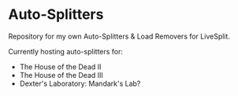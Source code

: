 # Auto-Splitters
Repository for my own Auto-Splitters &amp; Load Removers for LiveSplit. 

Currently hosting auto-splitters for:
+ The House of the Dead II
+ The House of the Dead III
+ Dexter's Laboratory: Mandark's Lab?
